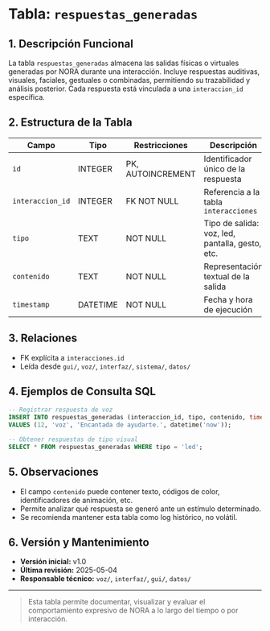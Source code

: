 # Tabla: `respuestas_generadas`

## 1. Descripción Funcional

La tabla `respuestas_generadas` almacena las salidas físicas o virtuales generadas por NORA durante una interacción. Incluye respuestas auditivas, visuales, faciales, gestuales o combinadas, permitiendo su trazabilidad y análisis posterior. Cada respuesta está vinculada a una `interaccion_id` específica.

## 2. Estructura de la Tabla

| Campo            | Tipo     | Restricciones     | Descripción                                     |
| ---------------- | -------- | ----------------- | ----------------------------------------------- |
| `id`             | INTEGER  | PK, AUTOINCREMENT | Identificador único de la respuesta             |
| `interaccion_id` | INTEGER  | FK NOT NULL       | Referencia a la tabla `interacciones`           |
| `tipo`           | TEXT     | NOT NULL          | Tipo de salida: voz, led, pantalla, gesto, etc. |
| `contenido`      | TEXT     | NOT NULL          | Representación textual de la salida             |
| `timestamp`      | DATETIME | NOT NULL          | Fecha y hora de ejecución                       |

## 3. Relaciones

* FK explícita a `interacciones.id`
* Leída desde `gui/`, `voz/`, `interfaz/`, `sistema/`, `datos/`

## 4. Ejemplos de Consulta SQL

```sql
-- Registrar respuesta de voz
INSERT INTO respuestas_generadas (interaccion_id, tipo, contenido, timestamp)
VALUES (12, 'voz', 'Encantada de ayudarte.', datetime('now'));

-- Obtener respuestas de tipo visual
SELECT * FROM respuestas_generadas WHERE tipo = 'led';
```

## 5. Observaciones

* El campo `contenido` puede contener texto, códigos de color, identificadores de animación, etc.
* Permite analizar qué respuesta se generó ante un estímulo determinado.
* Se recomienda mantener esta tabla como log histórico, no volátil.

## 6. Versión y Mantenimiento

* **Versión inicial:** v1.0
* **Última revisión:** 2025-05-04
* **Responsable técnico:** `voz/`, `interfaz/`, `gui/`, `datos/`

---

> Esta tabla permite documentar, visualizar y evaluar el comportamiento expresivo de NORA a lo largo del tiempo o por interacción.
